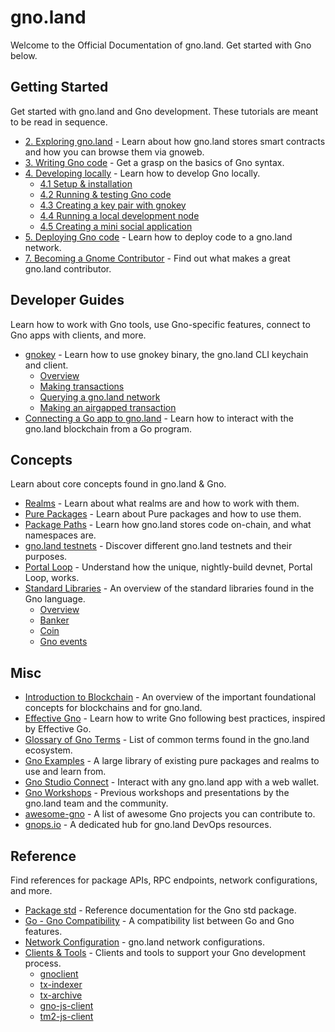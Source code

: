   # gno.land

Welcome to the Official Documentation of gno.land. Get started with Gno below.

## Getting Started

Get started with gno.land and Gno development. These tutorials are meant to be read in sequence.

- [2. Exploring gno.land](getting-started/exploring-gnoland.md) - Learn about how gno.land stores smart contracts and how you can browse them via gnoweb.
- [3. Writing Gno code](getting-started/writing-gno.md) - Get a grasp on the basics of Gno syntax.
- [4. Developing locally](getting-started/developing-locally/) - Learn how to develop Gno locally.
  - [4.1 Setup & installation](getting-started/developing-locally/installation.md)
  - [4.2 Running & testing Gno code](getting-started/developing-locally/running-testing-gno.md)
  - [4.3 Creating a key pair with gnokey](getting-started/developing-locally/creating-a-keypair.md)
  - [4.4 Running a local development node](getting-started/developing-locally/local-dev-node.md)
  - [4.5 Creating a mini social application](getting-started/developing-locally/minisocial.md)
- [5. Deploying Gno code](getting-started/deploying.md) - Learn how to deploy code to a gno.land network.
- [7. Becoming a Gnome Contributor](getting-started/becoming-a-gnome.md) - Find out what makes a great gno.land contributor.

## Developer Guides

Learn how to work with Gno tools, use Gno-specific features, connect to Gno apps with clients, and more.

- [gnokey](dev-guides/gnokey/) - Learn how to use gnokey binary, the gno.land CLI keychain and client.
  - [Overview](dev-guides/gnokey/overview.md)
  - [Making transactions](dev-guides/gnokey/making-transactions.md)
  - [Querying a gno.land network](dev-guides/gnokey/querying-a-network.md)
  - [Making an airgapped transaction](dev-guides/gnokey/full-security-tx.md)
- [Connecting a Go app to gno.land](dev-guides/connecting-from-go.md) - Learn how to interact with the gno.land blockchain from a Go program.

## Concepts

Learn about core concepts found in gno.land & Gno.

- [Realms](concepts/realms.md) - Learn about what realms are and how to work with them.
- [Pure Packages](concepts/packages.md) - Learn about Pure packages and how to use them.
- [Package Paths](concepts/pkg-paths.md) - Learn how gno.land stores code on-chain, and what namespaces are.
- [gno.land testnets](concepts/testnets.md) - Discover different gno.land testnets and their purposes.
- [Portal Loop](concepts/portal-loop.md) - Understand how the unique, nightly-build devnet, Portal Loop, works.
- [Standard Libraries](concepts/stdlibs/) - An overview of the standard libraries found in the Gno language.
  - [Overview](concepts/stdlibs/overview.md)
  - [Banker](concepts/stdlibs/banker.md)
  - [Coin](concepts/stdlibs/coin.md)
  - [Gno events](concepts/stdlibs/events.md)

## Misc

- [Introduction to Blockchain](misc/intro-to-blockchain.md) - An overview of the important foundational concepts for blockchains and for gno.land.
- [Effective Gno](misc/effective-gno.md) - Learn how to write Gno following best practices, inspired by Effective Go.
- [Glossary of Gno Terms](misc/glossary.md) - List of common terms found in the gno.land ecosystem.
- [Gno Examples](https://github.com/gnolang/gno/tree/master/examples) - A large library of existing pure packages and realms to use and learn from.
- [Gno Studio Connect](https://gno.studio/connect) - Interact with any gno.land app with a web wallet.
- [Gno Workshops](https://github.com/gnolang/workshops) - Previous workshops and presentations by the gno.land team and the community.
- [awesome-gno](https://github.com/gnoverse/awesome-gno) - A list of awesome Gno projects you can contribute to.
- [gnops.io](https://gnops.io) - A dedicated hub for gno.land DevOps resources.

## Reference

Find references for package APIs, RPC endpoints, network configurations, and more.

- [Package std](reference/std.md) - Reference documentation for the Gno std package.
- [Go - Gno Compatibility](reference/go-gno-compatibility.md) - A compatibility list between Go and Gno features.
- [Network Configuration](reference/network-config.md) - gno.land network configurations.
- [Clients & Tools](reference/clients-tools/) - Clients and tools to support your Gno development process.
  - [gnoclient](https://gnolang.github.io/gno/github.com/gnolang/gno/gno.land/pkg/gnoclient.html)
  - [tx-indexer](https://github.com/gnolang/tx-indexer)
  - [tx-archive](https://github.com/gnolang/tx-archive)
  - [gno-js-client](https://github.com/gnolang/gno-js-client)
  - [tm2-js-client](https://github.com/gnolang/tm2-js-client)